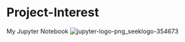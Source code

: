 # Project-Interest
My Jupyter Notebook 
![jupyter-logo-png_seeklogo-354673](https://github.com/user-attachments/assets/85abea95-d18d-40fa-bd24-fe81f8e15e7f)
